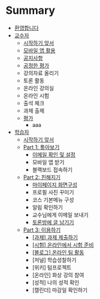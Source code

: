 # Summary

* [환영합니다](README.md)
* [교수자](c2dc-c791-d558-ae30-c55e-c11c.md)
  * [시작하기 앞서](c2dc-c791-d558-ae30-c55e-c11c.md)
  * [모바일 앱 활용](baa8-bc14-c77c-c571-d65c-c6a9.md)
  * [공지사항](ad50-c218-c790/acf5-c9c0-c0ac-d56d.md)
  * [공정한 평가](d3c9-ac00.md)
  * 강의자료 올리기
  * 토론 활동
  * 온라인 강의실
  * 온라인 시험
  * 출석 체크
  * 과제 출제
  * [평가](d3c9-ac00.md)
    * aaa
* [학습자](d559-c2b5-c790/c2dc-c791-d558-ae30-c55e-c11c.md)
  * [시작하기 앞서](d559-c2b5-c790/c2dc-c791-d558-ae30-c55e-c11c.md)
  * [Part 1: 톺아보기](part-1-d1ba-c544-bcf4-ae30/c774-ba54-c77c-d655-c778-bc0f-c124-c815-d558-ae30.md)
    * [이메일 확인 및 설정](part-1-d1ba-c544-bcf4-ae30/c774-ba54-c77c-d655-c778-bc0f-c124-c815-d558-ae30.md)
    * 모바일 앱 받기
    * 블랙보드 접속하기
  * [Part 2: 친해지기](d559-c2b5-c790/part-2-ce5c-d574-c9c0-ae30/b9c8-c774-d398-c774-c9c0-d654-ba74-ad6c-c131.md)
    * [마이페이지 화면구성](d559-c2b5-c790/part-2-ce5c-d574-c9c0-ae30/b9c8-c774-d398-c774-c9c0-d654-ba74-ad6c-c131.md)
    * 프로필 사진 꾸미기
    * 코스 기본메뉴 구성
    * 알림 확인하기
    * 교수님에게 이메일 보내기
    * [토론방에 글 남기기](d559-c2b5-c790/part-2-ce5c-d574-c9c0-ae30/d1a0-b860-bc29-c5d0-ae00-b0a8-ae30-ae30.md)
  * [Part 3: 이용하기](d559-c2b5-c790/part-3-c774-c6a9-d558-ae30.md)
    * [\[과제\] 과제 제출하기](d559-c2b5-c790/part-3-c774-c6a9-d558-ae30/acfc-c81c5d-acfc-c81c-c81c-cd9c-d558-ae30.md)
    * [\[시험\] 온라인에서 시험 준비](d559-c2b5-c790/part-3-c774-c6a9-d558-ae30/c2dc-d5d85d-c628-b77c-c778-c5d0-c11c-c2dc-d5d8-c900-be44.md)
    * [\[블로그\] 온라인 팀 활동](d559-c2b5-c790/part-3-c774-c6a9-d558-ae30/be14-b85c-adf85d-c628-b77c-c778-d300-d65c-b3d9.md)
    * \[저널\] 학습성찰하기
    * \[위키\] 텀프로젝트
    * \[온라인\] 화상 강의 참여
    * \[성적\] 나의 성적 확인
    * \[캘린더\] 마감일 확인하기

